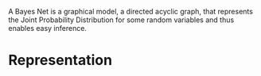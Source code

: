 A Bayes Net is a graphical model, a directed acyclic graph, that represents the Joint Probability Distribution for some random variables and thus enables easy inference.

# Representation

